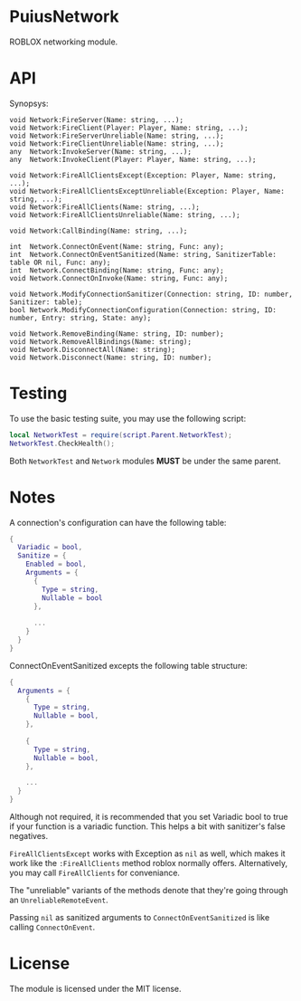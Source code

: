 # PuiusNetwork
ROBLOX networking module.

# API
Synopsys:
```luau
void Network:FireServer(Name: string, ...);
void Network:FireClient(Player: Player, Name: string, ...);
void Network:FireServerUnreliable(Name: string, ...);
void Network:FireClientUnreliable(Name: string, ...);
any  Network:InvokeServer(Name: string, ...);
any  Network:InvokeClient(Player: Player, Name: string, ...);

void Network:FireAllClientsExcept(Exception: Player, Name: string, ...);
void Network:FireAllClientsExceptUnreliable(Exception: Player, Name: string, ...);
void Network:FireAllClients(Name: string, ...);
void Network:FireAllClientsUnreliable(Name: string, ...);

void Network:CallBinding(Name: string, ...);

int  Network.ConnectOnEvent(Name: string, Func: any);
int  Network.ConnectOnEventSanitized(Name: string, SanitizerTable: table OR nil, Func: any);
int  Network.ConnectBinding(Name: string, Func: any);
void Network.ConnectOnInvoke(Name: string, Func: any);

void Network.ModifyConnectionSanitizer(Connection: string, ID: number, Sanitizer: table);
bool Network.ModifyConnectionConfiguration(Connection: string, ID: number, Entry: string, State: any);

void Network.RemoveBinding(Name: string, ID: number);
void Network.RemoveAllBindings(Name: string);
void Network.DisconnectAll(Name: string);
void Network.Disconnect(Name: string, ID: number);
```

# Testing
To use the basic testing suite, you may use the following script:
```lua
local NetworkTest = require(script.Parent.NetworkTest);
NetworkTest.CheckHealth();
```
Both `NetworkTest` and `Network` modules **MUST** be under the same parent.

# Notes
A connection's configuration can have the following table:
```lua
{
  Variadic = bool,
  Sanitize = {
    Enabled = bool,
    Arguments = {
      {
        Type = string,
        Nullable = bool
      },
      
      ...
    }
  }
}
```

ConnectOnEventSanitized excepts the following table structure:
```lua
{
  Arguments = { 
    {
      Type = string,
      Nullable = bool,
    },
  
    {
      Type = string,
      Nullable = bool,
    },

    ...
  }
}
```

Although not required, it is recommended that you set Variadic bool to true if your function is a variadic function. This helps a bit with sanitizer's false negatives.

`FireAllClientsExcept` works with Exception as `nil` as well, which makes it work like the `:FireAllClients` method roblox normally offers. Alternatively, you may call `FireAllClients` for conveniance.

The "unreliable" variants of the methods denote that they're going through an `UnreliableRemoteEvent`.

Passing `nil` as sanitized arguments to `ConnectOnEventSanitized` is like calling `ConnectOnEvent`.

# License
The module is licensed under the MIT license.
